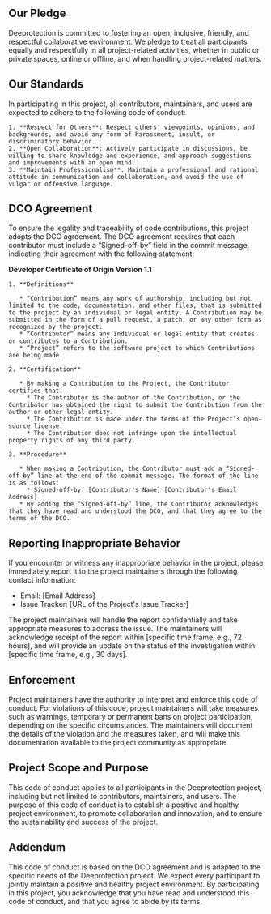 ## Our Pledge

Deeprotection is committed to fostering an open, inclusive, friendly, and respectful collaborative environment. We pledge to treat all participants equally and respectfully in all project-related activities, whether in public or private spaces, online or offline, and when handling project-related matters.

## Our Standards

In participating in this project, all contributors, maintainers, and users are expected to adhere to the following code of conduct:

    1. **Respect for Others**: Respect others' viewpoints, opinions, and backgrounds, and avoid any form of harassment, insult, or discriminatory behavior.
    2. **Open Collaboration**: Actively participate in discussions, be willing to share knowledge and experience, and approach suggestions and improvements with an open mind.
    3. **Maintain Professionalism**: Maintain a professional and rational attitude in communication and collaboration, and avoid the use of vulgar or offensive language.

## DCO Agreement

To ensure the legality and traceability of code contributions, this project adopts the DCO agreement. The DCO agreement requires that each contributor must include a “Signed-off-by” field in the commit message, indicating their agreement with the following statement:

**Developer Certificate of Origin Version 1.1**

    1. **Definitions**

       * “Contribution” means any work of authorship, including but not limited to the code, documentation, and other files, that is submitted to the project by an individual or legal entity. A Contribution may be submitted in the form of a pull request, a patch, or any other form as recognized by the project.
       * “Contributor” means any individual or legal entity that creates or contributes to a Contribution.
       * “Project” refers to the software project to which Contributions are being made.

    2. **Certification**

       * By making a Contribution to the Project, the Contributor certifies that:
         * The Contributor is the author of the Contribution, or the Contributor has obtained the right to submit the Contribution from the author or other legal entity.
         * The Contribution is made under the terms of the Project's open-source license.
         * The Contribution does not infringe upon the intellectual property rights of any third party.

    3. **Procedure**

       * When making a Contribution, the Contributor must add a “Signed-off-by” line at the end of the commit message. The format of the line is as follows:
         * Signed-off-by: [Contributor's Name] [Contributor's Email Address]
       * By adding the “Signed-off-by” line, the Contributor acknowledges that they have read and understood the DCO, and that they agree to the terms of the DCO.

## Reporting Inappropriate Behavior

If you encounter or witness any inappropriate behavior in the project, please immediately report it to the project maintainers through the following contact information:

  * Email: [Email Address]
  * Issue Tracker: [URL of the Project's Issue Tracker]

The project maintainers will handle the report confidentially and take appropriate measures to address the issue. The maintainers will acknowledge receipt of the report within [specific time frame, e.g., 72 hours], and will provide an update on the status of the investigation within [specific time frame, e.g., 30 days].

## Enforcement

Project maintainers have the authority to interpret and enforce this code of conduct. For violations of this code, project maintainers will take measures such as warnings, temporary or permanent bans on project participation, depending on the specific circumstances. The maintainers will document the details of the violation and the measures taken, and will make this documentation available to the project community as appropriate.

## Project Scope and Purpose

This code of conduct applies to all participants in the Deeprotection project, including but not limited to contributors, maintainers, and users. The purpose of this code of conduct is to establish a positive and healthy project environment, to promote collaboration and innovation, and to ensure the sustainability and success of the project.

## Addendum

This code of conduct is based on the DCO agreement and is adapted to the specific needs of the Deeprotection project. We expect every participant to jointly maintain a positive and healthy project environment. By participating in this project, you acknowledge that you have read and understood this code of conduct, and that you agree to abide by its terms.
